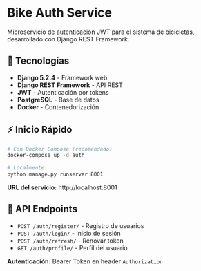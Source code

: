# Bike Auth Service

Microservicio de autenticación JWT para el sistema de bicicletas, desarrollado con Django REST Framework.

## 🚀 Tecnologías

- **Django 5.2.4** - Framework web
- **Django REST Framework** - API REST
- **JWT** - Autenticación por tokens
- **PostgreSQL** - Base de datos
- **Docker** - Contenedorización

## ⚡ Inicio Rápido

```bash
# Con Docker Compose (recomendado)
docker-compose up -d auth

# Localmente
python manage.py runserver 8001
```

**URL del servicio:** http://localhost:8001

## 📡 API Endpoints

- `POST /auth/register/` - Registro de usuarios
- `POST /auth/login/` - Inicio de sesión
- `POST /auth/refresh/` - Renovar token
- `GET /auth/profile/` - Perfil del usuario

**Autenticación:** Bearer Token en header `Authorization`
